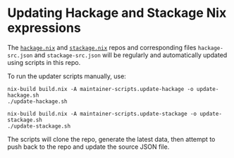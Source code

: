 # Updating Hackage and Stackage Nix expressions

The [`hackage.nix`](https://github.com/input-output-hk/hackage.nix)
and [`stackage.nix`](https://github.com/input-output-hk/stackage.nix)
repos and corresponding files `hackage-src.json` and
`stackage-src.json` will be regularly and automatically updated using
scripts in this repo.

To run the updater scripts manually, use:

```shell
nix-build build.nix -A maintainer-scripts.update-hackage -o update-hackage.sh
./update-hackage.sh

nix-build build.nix -A maintainer-scripts.update-stackage -o update-stackage.sh
./update-stackage.sh
```

The scripts will clone the repo, generate the latest data, then
attempt to push back to the repo and update the source JSON file.
